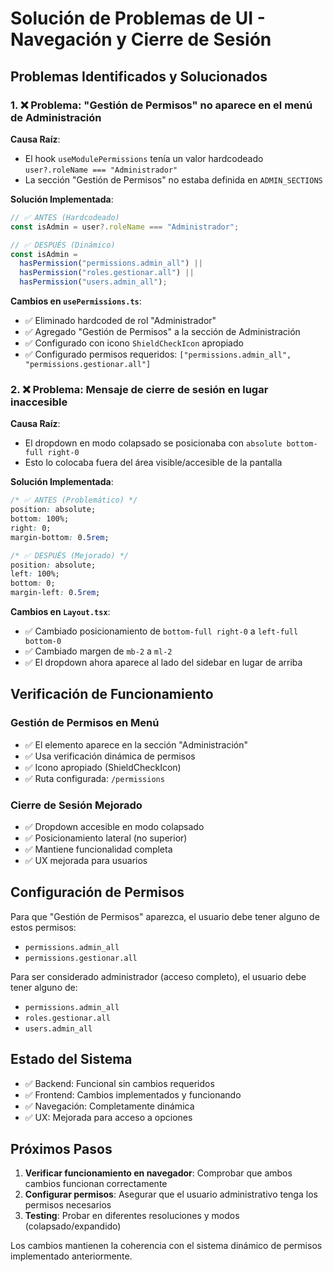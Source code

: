 # Solución de Problemas de UI - Navegación y Cierre de Sesión

## Problemas Identificados y Solucionados

### 1. ❌ Problema: "Gestión de Permisos" no aparece en el menú de Administración

**Causa Raíz**:

- El hook `useModulePermissions` tenía un valor hardcodeado `user?.roleName === "Administrador"`
- La sección "Gestión de Permisos" no estaba definida en `ADMIN_SECTIONS`

**Solución Implementada**:

```typescript
// ✅ ANTES (Hardcodeado)
const isAdmin = user?.roleName === "Administrador";

// ✅ DESPUÉS (Dinámico)
const isAdmin =
  hasPermission("permissions.admin_all") ||
  hasPermission("roles.gestionar.all") ||
  hasPermission("users.admin_all");
```

**Cambios en `usePermissions.ts`**:

- ✅ Eliminado hardcoded de rol "Administrador"
- ✅ Agregado "Gestión de Permisos" a la sección de Administración
- ✅ Configurado con icono `ShieldCheckIcon` apropiado
- ✅ Configurado permisos requeridos: `["permissions.admin_all", "permissions.gestionar.all"]`

### 2. ❌ Problema: Mensaje de cierre de sesión en lugar inaccesible

**Causa Raíz**:

- El dropdown en modo colapsado se posicionaba con `absolute bottom-full right-0`
- Esto lo colocaba fuera del área visible/accesible de la pantalla

**Solución Implementada**:

```css
/* ✅ ANTES (Problemático) */
position: absolute;
bottom: 100%;
right: 0;
margin-bottom: 0.5rem;

/* ✅ DESPUÉS (Mejorado) */
position: absolute;
left: 100%;
bottom: 0;
margin-left: 0.5rem;
```

**Cambios en `Layout.tsx`**:

- ✅ Cambiado posicionamiento de `bottom-full right-0` a `left-full bottom-0`
- ✅ Cambiado margen de `mb-2` a `ml-2`
- ✅ El dropdown ahora aparece al lado del sidebar en lugar de arriba

## Verificación de Funcionamiento

### Gestión de Permisos en Menú

- ✅ El elemento aparece en la sección "Administración"
- ✅ Usa verificación dinámica de permisos
- ✅ Icono apropiado (ShieldCheckIcon)
- ✅ Ruta configurada: `/permissions`

### Cierre de Sesión Mejorado

- ✅ Dropdown accesible en modo colapsado
- ✅ Posicionamiento lateral (no superior)
- ✅ Mantiene funcionalidad completa
- ✅ UX mejorada para usuarios

## Configuración de Permisos

Para que "Gestión de Permisos" aparezca, el usuario debe tener alguno de estos permisos:

- `permissions.admin_all`
- `permissions.gestionar.all`

Para ser considerado administrador (acceso completo), el usuario debe tener alguno de:

- `permissions.admin_all`
- `roles.gestionar.all`
- `users.admin_all`

## Estado del Sistema

- ✅ Backend: Funcional sin cambios requeridos
- ✅ Frontend: Cambios implementados y funcionando
- ✅ Navegación: Completamente dinámica
- ✅ UX: Mejorada para acceso a opciones

## Próximos Pasos

1. **Verificar funcionamiento en navegador**: Comprobar que ambos cambios funcionan correctamente
2. **Configurar permisos**: Asegurar que el usuario administrativo tenga los permisos necesarios
3. **Testing**: Probar en diferentes resoluciones y modos (colapsado/expandido)

Los cambios mantienen la coherencia con el sistema dinámico de permisos implementado anteriormente.
